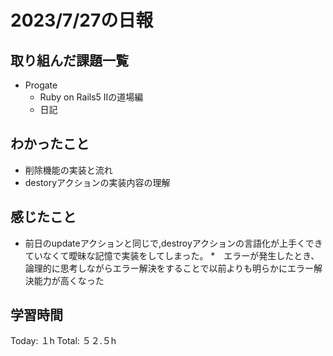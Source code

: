 # 2023/7/27の日報
## 取り組んだ課題一覧
* Progate
   * Ruby on Rails5 IIの道場編
   * 日記
## わかったこと
* 削除機能の実装と流れ
* destoryアクションの実装内容の理解
## 感じたこと
* 前日のupdateアクションと同じで,destroyアクションの言語化が上手くできていなくて曖昧な記憶で実装をしてしまった。
*　エラーが発生したとき、論理的に思考しながらエラー解決をすることで以前よりも明らかにエラー解決能力が高くなった
## 学習時間
Today: １h
Total: ５２.５h
